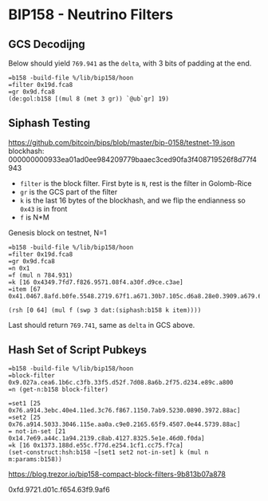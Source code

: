 # BIP158 - Neutrino Filters

## GCS Decodijng
Below should yield `769.941` as the `delta`, with 3 bits of padding at the end.
```
=b158 -build-file %/lib/bip158/hoon
=filter 0x19d.fca8
=gr 0x9d.fca8
(de:gol:b158 [(mul 8 (met 3 gr)) `@ub`gr] 19)
```

## Siphash Testing
https://github.com/bitcoin/bips/blob/master/bip-0158/testnet-19.json
blockhash: 000000000933ea01ad0ee984209779baaec3ced90fa3f408719526f8d77f4943

* `filter` is the block filter. First byte is `N`, rest is the filter in Golomb-Rice
* `gr` is the GCS part of the filter
* `k` is the last 16 bytes of the blockhash, and we flip the endianness so `0x43` is in front
* `f` is N*M

Genesis block on testnet, N=1

```
=b158 -build-file %/lib/bip158/hoon
=filter 0x19d.fca8
=gr 0x9d.fca8
=n 0x1
=f (mul n 784.931)
=k [16 0x4349.7fd7.f826.9571.08f4.a30f.d9ce.c3ae]
=item [67 0x41.0467.8afd.b0fe.5548.2719.67f1.a671.30b7.105c.d6a8.28e0.3909.a679.62e0.ea1f.61de.b649.f6bc.3f4c.ef38.c4f3.5504.e51e.c112.de5c.384d.f7ba.0b8d.578a.4c70.2b6b.f11d.5fac]

(rsh [0 64] (mul f (swp 3 dat:(siphash:b158 k item))))
```
Last should return `769.741`, same as `delta` in GCS above.

## Hash Set of Script Pubkeys
```
=b158 -build-file %/lib/bip158/hoon
=block-filter 0x9.027a.cea6.1b6c.c3fb.33f5.d52f.7d08.8a6b.2f75.d234.e89c.a800
=n (get-n:b158 block-filter)

=set1 [25 0x76.a914.3ebc.40e4.11ed.3c76.f867.1150.7ab9.5230.0890.3972.88ac]
=set2 [25 0x76.a914.5033.3046.115e.aa0a.c9e0.2165.65f9.4507.0e44.5739.88ac]
= not-in-set [21 0x14.7e69.a44c.1a94.2139.c8ab.4127.8325.5e1e.46d0.f0da]
=k [16 0x1373.188d.e55c.f77d.e254.1cf1.cc75.f7ca]
(set-construct:hsh:b158 ~[set1 set2 not-in-set] k (mul n m:params:b158))
```

https://blog.trezor.io/bip158-compact-block-filters-9b813b07a878


0xfd.9721.d01c.f654.63f9.9af6
